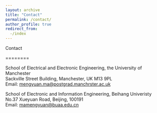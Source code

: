 ```yaml
---
layout: archive
title: "Contact"
permalink: /contact/
author_profile: true
redirect_from:
  -/index 
---
```


Contact

========

School of Electrical and Electronic Engineering, the University of Manchester<br>
Sackville Street Building, Manchester, UK M13 9PL<br>
Email: mengyuan.ma@postgrad.manchrster.ac.uk

School of Electronic and Information Engineering, Beihang Univeristy<br>
No.37 Xueyuan Road, Beijing, 100191<br>
Email: mamengyuan@buaa.edu.cn
